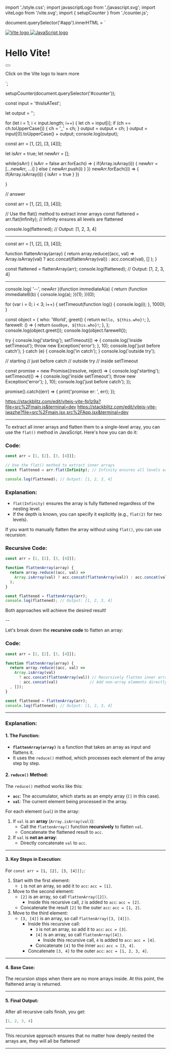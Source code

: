 import './style.css';
import javascriptLogo from './javascript.svg';
import viteLogo from '/vite.svg';
import { setupCounter } from './counter.js';

document.querySelector('#app').innerHTML = `
  <div>
    <a href="https://vite.dev" target="_blank">
      <img src="${viteLogo}" class="logo" alt="Vite logo" />
    </a>
    <a href="https://developer.mozilla.org/en-US/docs/Web/JavaScript" target="_blank">
      <img src="${javascriptLogo}" class="logo vanilla" alt="JavaScript logo" />
    </a>
    <h1>Hello Vite!</h1>
    <div class="card">
      <button id="counter" type="button"></button>
    </div>
    <p class="read-the-docs">
      Click on the Vite logo to learn more
    </p>
  </div>
`;

setupCounter(document.querySelector('#counter'));

const input = 'thisIsATest';

let output = '';

for (let i = 1; i < input.length; i++) {
  let ch = input[i];
  if (ch == ch.toUpperCase()) {
    ch = '_' + ch;
  }
  output = output + ch;
}
output = input[0].toUpperCase() + output;
console.log(output);

const arr = [1, [2], [3, [4]]];

let isArr = true;
let newArr = [];

while(isArr) {
  isArr = false
  arr.forEach(i => {
    if(Array.isArray(i)) {
      newArr = [...newArr, ...i]
    } else {
      newArr.push(i)
    }
  })
  newArr.forEach((i) => {
    if(Array.isArray(i)) {
      isArr = true
    }
  })

}


// answer

const arr = [1, [2], [3, [4]]];

// Use the flat() method to extract inner arrays
const flattened = arr.flat(Infinity); // Infinity ensures all levels are flattened

console.log(flattened); // Output: [1, 2, 3, 4]


---

const arr = [1, [2], [3, [4]]];

function flattenArray(array) {
  return array.reduce((acc, val) => 
    Array.isArray(val) ? acc.concat(flattenArray(val)) : acc.concat(val), []
  );
}

const flattened = flattenArray(arr);
console.log(flattened); // Output: [1, 2, 3, 4]



-----

console.log(
  '--',
  newArr
)(function immediateA(a) {
  return (function immediateB(b) {
    console.log(a);
  })(1);
})(0);

for (var i = 0; i < 3; i++) {
  setTimeout(function log() {
    console.log(i);
  }, 1000);
}

const object = {
  who: 'World',
  greet() {
    return `Hello, ${this.who}!`;
  },
  farewell: () => {
    return `Goodbye, ${this.who}!`;
  },
};
console.log(object.greet());
console.log(object.farewell());

try {
  console.log('starting');
  setTimeout(() => {
    console.log('inside setTimeout');
    throw new Exception('error');
  }, 10);
  console.log('just before catch');
} catch (e) {
  console.log('in catch');
}
console.log('outside try');

// starting
// just before catch
// outside try
// inside setTimeout

const promise = new Promise((resolve, reject) => {
  console.log('starting');
  setTimeout(() => {
    console.log('inside setTimeout');
    throw new Exception('error');
  }, 10);
  console.log('just before catch');
});

promise().catch((err) => {
  print('promise er: ', err);
});


https://stackblitz.com/edit/vitejs-vite-fp1z9a?file=src%2Fmain.js&terminal=dev
https://stackblitz.com/edit/vitejs-vite-iwazhe?file=src%2Fmain.jsx,src%2FApp.jsx&terminal=dev



-----


To extract all inner arrays and flatten them to a single-level array, you can use the `flat()` method in JavaScript. Here's how you can do it:

### Code:
```javascript
const arr = [1, [2], [3, [4]]];

// Use the flat() method to extract inner arrays
const flattened = arr.flat(Infinity); // Infinity ensures all levels are flattened

console.log(flattened); // Output: [1, 2, 3, 4]
```

### Explanation:
- `flat(Infinity)` ensures the array is fully flattened regardless of the nesting level.
- If the depth is known, you can specify it explicitly (e.g., `flat(2)` for two levels).

If you want to manually flatten the array without using `flat()`, you can use recursion:

### Recursive Code:
```javascript
const arr = [1, [2], [3, [4]]];

function flattenArray(array) {
  return array.reduce((acc, val) => 
    Array.isArray(val) ? acc.concat(flattenArray(val)) : acc.concat(val), []
  );
}

const flattened = flattenArray(arr);
console.log(flattened); // Output: [1, 2, 3, 4]
```

Both approaches will achieve the desired result!




--

Let's break down the **recursive code** to flatten an array:

### Code:
```javascript
const arr = [1, [2], [3, [4]]];

function flattenArray(array) {
  return array.reduce((acc, val) => 
    Array.isArray(val) 
      ? acc.concat(flattenArray(val)) // Recursively flatten inner arrays
      : acc.concat(val)              // Add non-array elements directly
  , []);
}

const flattened = flattenArray(arr);
console.log(flattened); // Output: [1, 2, 3, 4]
```

---

### Explanation:
#### 1. **The Function:**
- **`flattenArray(array)`** is a function that takes an array as input and flattens it.
- It uses the `reduce()` method, which processes each element of the array step by step.

#### 2. **`reduce()` Method:**
The `reduce()` method works like this:
- **`acc`**: The accumulator, which starts as an empty array (`[]` in this case).
- **`val`**: The current element being processed in the array.

For each element (`val`) in the array:
1. If `val` is an **array** (`Array.isArray(val)`):
   - Call the `flattenArray()` function **recursively** to flatten `val`.
   - Concatenate the flattened result to `acc`.
2. If `val` is **not an array**:
   - Directly concatenate `val` to `acc`.

---

#### 3. **Key Steps in Execution:**
For `const arr = [1, [2], [3, [4]]];`:
1. Start with the first element:
   - `1` is not an array, so add it to `acc`: `acc = [1]`.
2. Move to the second element:
   - `[2]` is an array, so call `flattenArray([2])`.
     - Inside this recursive call, `2` is added to `acc`: `acc = [2]`.
   - Concatenate the result `[2]` to the outer `acc`: `acc = [1, 2]`.
3. Move to the third element:
   - `[3, [4]]` is an array, so call `flattenArray([3, [4]])`.
     - Inside this recursive call:
       - `3` is not an array, so add it to `acc`: `acc = [3]`.
       - `[4]` is an array, so call `flattenArray([4])`.
         - Inside this recursive call, `4` is added to `acc`: `acc = [4]`.
       - Concatenate `[4]` to the inner `acc`: `acc = [3, 4]`.
     - Concatenate `[3, 4]` to the outer `acc`: `acc = [1, 2, 3, 4]`.

---

#### 4. **Base Case:**
The recursion stops when there are no more arrays inside. At this point, the flattened array is returned.

---

#### 5. **Final Output:**
After all recursive calls finish, you get:
```javascript
[1, 2, 3, 4]
```

---

This recursive approach ensures that no matter how deeply nested the arrays are, they will all be flattened!


-----

